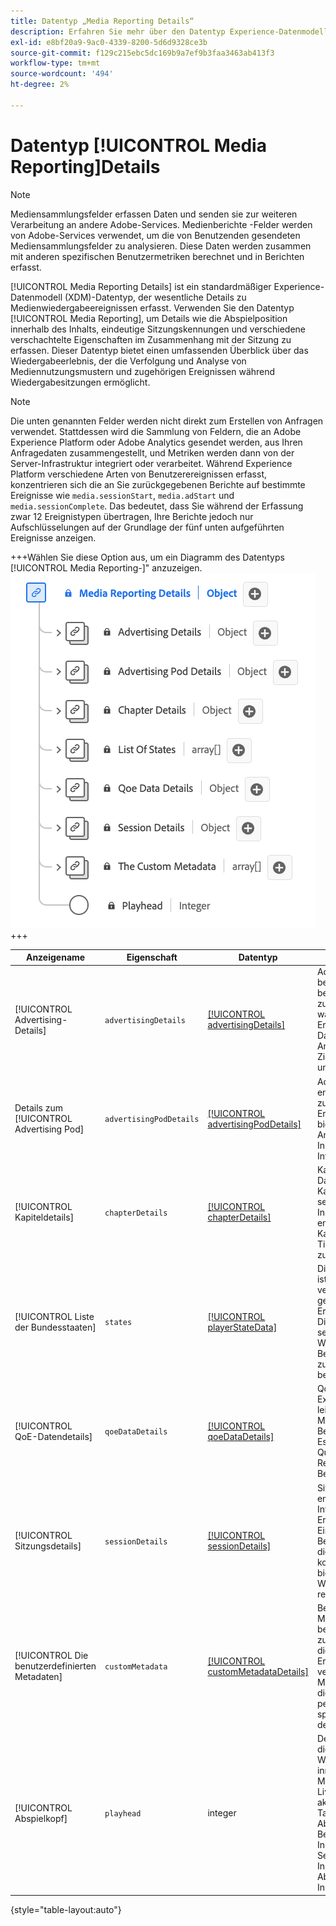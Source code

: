 ```yaml
---
title: Datentyp „Media Reporting Details“
description: Erfahren Sie mehr über den Datentyp Experience-Datenmodell (XDM) für Details zur Medienberichterstattung.
exl-id: e8bf20a9-9ac0-4339-8200-5d6d9328ce3b
source-git-commit: f129c215ebc5dc169b9a7ef9b3faa3463ab413f3
workflow-type: tm+mt
source-wordcount: '494'
ht-degree: 2%

---
```


# Datentyp [!UICONTROL Media Reporting]Details

>[!NOTE]
>
>Mediensammlungsfelder erfassen Daten und senden sie zur weiteren Verarbeitung an andere Adobe-Services. Medienberichte -Felder werden von Adobe-Services verwendet, um die von Benutzenden gesendeten Mediensammlungsfelder zu analysieren. Diese Daten werden zusammen mit anderen spezifischen Benutzermetriken berechnet und in Berichten erfasst.

[!UICONTROL Media Reporting Details] ist ein standardmäßiger Experience-Datenmodell (XDM)-Datentyp, der wesentliche Details zu Medienwiedergabeereignissen erfasst. Verwenden Sie den Datentyp [!UICONTROL Media Reporting], um Details wie die Abspielposition innerhalb des Inhalts, eindeutige Sitzungskennungen und verschiedene verschachtelte Eigenschaften im Zusammenhang mit der Sitzung zu erfassen. Dieser Datentyp bietet einen umfassenden Überblick über das Wiedergabeerlebnis, der die Verfolgung und Analyse von Mediennutzungsmustern und zugehörigen Ereignissen während Wiedergabesitzungen ermöglicht.

>[!NOTE]
>
>Die unten genannten Felder werden nicht direkt zum Erstellen von Anfragen verwendet. Stattdessen wird die Sammlung von Feldern, die an Adobe Experience Platform oder Adobe Analytics gesendet werden, aus Ihren Anfragedaten zusammengestellt, und Metriken werden dann von der Server-Infrastruktur integriert oder verarbeitet. Während Experience Platform verschiedene Arten von Benutzerereignissen erfasst, konzentrieren sich die an Sie zurückgegebenen Berichte auf bestimmte Ereignisse wie `media.sessionStart`, `media.adStart` und `media.sessionComplete`. Das bedeutet, dass Sie während der Erfassung zwar 12 Ereignistypen übertragen, Ihre Berichte jedoch nur Aufschlüsselungen auf der Grundlage der fünf unten aufgeführten Ereignisse anzeigen.

+++Wählen Sie diese Option aus, um ein Diagramm des Datentyps [!UICONTROL Media Reporting-]&quot; anzuzeigen.
![Abbildung des Datentyps [!UICONTROL Details zur Medienberichterstattung].](../images/data-types/media-reporting-details.png)
+++

| Anzeigename | Eigenschaft | Datentyp | Beschreibung |
| --------------------- | --------------- | --------- | ----------- |
| [!UICONTROL Advertising-Details] | `advertisingDetails` | [[!UICONTROL advertisingDetails]](./advertising-details-reporting.md) | Advertising-Details beziehen sich auf bestimmte Informationen zu Werbeaktivitäten während des Erlebnisereignisses. Dazu gehören Anzeigenmetadaten, Zielgruppenbestimmtheit und Leistungsmetriken. |
| Details zum [!UICONTROL Advertising Pod] | `advertisingPodDetails` | [[!UICONTROL advertisingPodDetails]](./advertising-pod-details-reporting.md) | Advertising Pod-Details enthalten Informationen zu Anzeigen-Pods im Erlebnisereignis. Es bietet Einblicke in die Anzeigensequenz, die Inhalte und die Interaktionsmetriken. |
| [!UICONTROL Kapiteldetails] | `chapterDetails` | [[!UICONTROL chapterDetails]](./chapter-details-reporting.md) | Kapiteldetails erfasst Daten, die sich auf die Kapitel oder segmentierten Teile des Inhalts beziehen. Es enthält Informationen zu Kapitelmarken, Timelines und zugehörigen Metadaten. |
| [!UICONTROL Liste der Bundesstaaten] | `states` | [[!UICONTROL playerStateData]](./player-state-data-reporting.md) | Die States-Eigenschaft ist ein Array, das verschiedene Status im gesamten Erlebnisereignis erfasst. Diese Eigenschaft stellt sequenzielle Daten zur Wiedergabe, zu Benutzeraktionen oder zu Inhaltsänderungen bereit. |
| [!UICONTROL QoE-Datendetails] | `qoeDataDetails` | [[!UICONTROL qoeDataDetails]](./qoe-data-details-reporting.md) | QoE-Daten (Quality of Experience) erfassen leistungsbezogene Metriken und Benutzererlebnisdaten. Es bietet Einblicke in Qualität, Reaktionsfähigkeit und Benutzerinteraktionen. |
| [!UICONTROL Sitzungsdetails] | `sessionDetails` | [[!UICONTROL sessionDetails]](./session-details-reporting.md) | Sitzungsdetails enthalten umfassende Informationen zum Erlebnisereignis, die Einblicke in Benutzerinteraktionen, die Dauer und kontextuelle Daten bieten, die für die Wiedergabesitzung relevant sind. |
| [!UICONTROL Die benutzerdefinierten Metadaten] | `customMetadata` | [[!UICONTROL customMetadataDetails]](./custom-metadata-details-reporting.md) | Benutzerdefinierte Metadaten enthalten benutzerdefinierte oder zusätzliche Metadaten, die mit dem Erlebnisereignis verknüpft sind. Diese Metadaten ermöglichen die Aufnahme personalisierter oder spezifischer Daten in den Ereigniskontext. |
| [!UICONTROL Abspielkopf] | `playhead` | integer | Der Abspielkopf stellt die aktuelle Wiedergabeposition innerhalb des Medieninhalts dar. Für Live-Inhalte wird die aktuelle Sekunde des Tages angegeben (0 &lt;= Abspielkopf &lt; 86400). Bei aufgezeichneten Inhalten wird die aktuelle Sekunde der Inhaltsdauer (0 &lt;= Abspielkopf &lt; Inhaltslänge) angezeigt. |

{style="table-layout:auto"}
